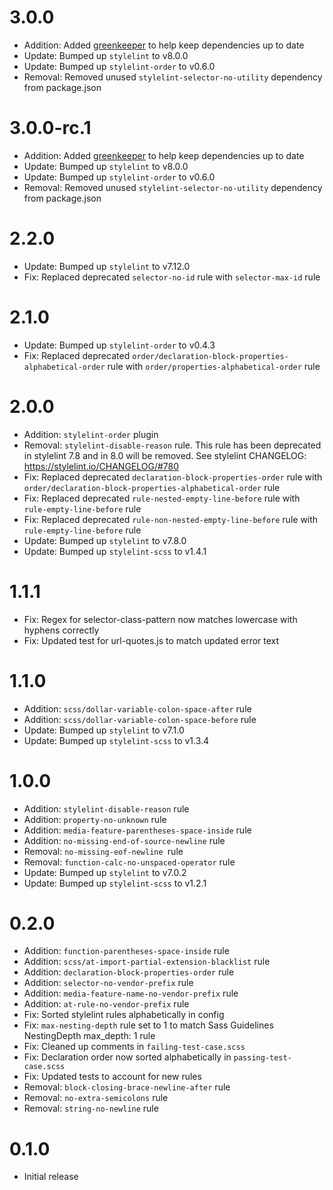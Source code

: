 # 3.0.0
- Addition: Added [greenkeeper](https://greenkeeper.io/) to help keep dependencies up to date
- Update: Bumped up `stylelint` to v8.0.0
- Update: Bumped up `stylelint-order` to v0.6.0
- Removal: Removed unused `stylelint-selector-no-utility` dependency from package.json

# 3.0.0-rc.1
- Addition: Added [greenkeeper](https://greenkeeper.io/) to help keep dependencies up to date
- Update: Bumped up `stylelint` to v8.0.0
- Update: Bumped up `stylelint-order` to v0.6.0
- Removal: Removed unused `stylelint-selector-no-utility` dependency from package.json

# 2.2.0
- Update: Bumped up `stylelint` to v7.12.0
- Fix: Replaced deprecated `selector-no-id` rule with `selector-max-id` rule

# 2.1.0
- Update: Bumped up `stylelint-order` to v0.4.3
- Fix: Replaced deprecated `order/declaration-block-properties-alphabetical-order` rule with `order/properties-alphabetical-order` rule

# 2.0.0
- Addition: `stylelint-order` plugin
- Removal: `stylelint-disable-reason` rule. This rule has been deprecated in stylelint 7.8 and in 8.0 will be removed. See stylelint CHANGELOG: https://stylelint.io/CHANGELOG/#780
- Fix: Replaced deprecated `declaration-block-properties-order` rule with `order/declaration-block-properties-alphabetical-order` rule
- Fix: Replaced deprecated `rule-nested-empty-line-before` rule with `rule-empty-line-before` rule
- Fix: Replaced deprecated `rule-non-nested-empty-line-before` rule with `rule-empty-line-before` rule
- Update: Bumped up `stylelint` to v7.8.0
- Update: Bumped up `stylelint-scss` to v1.4.1

# 1.1.1

- Fix: Regex for selector-class-pattern now matches lowercase with hyphens correctly
- Fix: Updated test for url-quotes.js to match updated error text

# 1.1.0

- Addition: `scss/dollar-variable-colon-space-after` rule
- Addition: `scss/dollar-variable-colon-space-before` rule
- Update: Bumped up `stylelint` to v7.1.0
- Update: Bumped up `stylelint-scss` to v1.3.4

# 1.0.0

- Addition: `stylelint-disable-reason` rule
- Addition: `property-no-unknown` rule
- Addition: `media-feature-parentheses-space-inside` rule
- Addition: `no-missing-end-of-source-newline` rule
- Removal: `no-missing-eof-newline `rule
- Removal: `function-calc-no-unspaced-operator` rule
- Update: Bumped up `stylelint` to v7.0.2
- Update: Bumped up `stylelint-scss` to v1.2.1

# 0.2.0

- Addition: `function-parentheses-space-inside` rule
- Addition: `scss/at-import-partial-extension-blacklist` rule
- Addition: `declaration-block-properties-order` rule
- Addition: `selector-no-vendor-prefix` rule
- Addition: `media-feature-name-no-vendor-prefix` rule
- Addition: `at-rule-no-vendor-prefix` rule
- Fix: Sorted stylelint rules alphabetically in config
- Fix: `max-nesting-depth` rule set to 1 to match Sass Guidelines NestingDepth max_depth: 1 rule
- Fix: Cleaned up comments in `failing-test-case.scss`
- Fix: Declaration order now sorted alphabetically in `passing-test-case.scss`
- Fix: Updated tests to account for new rules
- Removal: `block-closing-brace-newline-after` rule
- Removal: `no-extra-semicolons` rule
- Removal: `string-no-newline` rule

# 0.1.0

- Initial release
